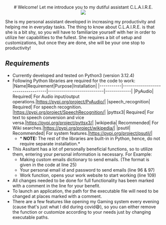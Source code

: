 
<p align="center"># Welcome! Let me introduce you to my dutiful assistant C.L.A.I.R.E. <br> <img src= "https://github.com/InfiniteTrident23/C.L.A.I.R.E-Demo/assets/128295541/bd48129c-131c-41ea-979a-074addc775ff style="width:350px;height:250x;"> </p>

She is my personal assistant developed in increasing my productivity and helping me in everyday tasks. The thing to know about C.L.A.I.R.E. is that she is a bit shy, so you will have to familiarize yourself with her 
in order to utilize her capabilities to the fullest. She requires a bit of setup and customizations, but once they are done, she will be your one stop to productivity!

## ***Requirements***
- Currently developed and tested on Python3 (version 3.12.4)
- Following Python libraries are required for the code to work:
    |Name|Requirement|Purpose|Installation|
  |-----------|------------------------------------|----------------------------|-------------|
    |PyAudio| Required| For Audio input/output operations.|https://pypi.org/project/PyAudio/|
    |speech_recognition| Required| For speech recognition. |https://pypi.org/project/SpeechRecognition/|
    |pyttsx3| Required| For text to speech conversion and vice versa.|https://pypi.org/project/pyttsx3/|
    |wikipedia| Recommended| For Wiki searches.|https://pypi.org/project/wikipedia/|
    |psutil| Recommended| For system features.|https://pypi.org/project/psutil/|
  - \* **NOTE:** The rest of the libraries are built-in in Python, hence, do not require separate installation.\*
- This Assitant has a lot of personally beneficial functions, so to utilize them, entering your personal information is necessary. For Example:
    - Making custom emails dictionary to send emails. (The format is given in the code at line 25)
    - Your personal email id and password to send emails (line 96 & 97)
    - Work function, opens your work website to start working (line 109)
- All changes needed to be done for full functionality has been marked with a comment in the line for your benefit.
- To launch an application, the path for the executable file will need to be changed at places marked with a comment.
- There are a few features like opening my Gaming system every evening (cause that's just what I did during covid:sweat_smile:), so you can either remove the function or customize according to your needs just by changing executable paths.

